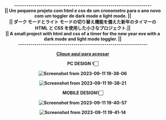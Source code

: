 <strong> 
<div align="center"> 
     ------------------------------------------------------------------- <br>
   || Um pequeno projeto com html e css de um cronometro para o ano novo com um toggler de dark mode e light mode. || <br> 
  || ダーク モードとライト モードの切り替え機能を備えた新年のタイマーの HTML と CSS を使用した小さなプロジェクト.||<br>
 || A small project with html and css of a timer for the new year eve with a dark mode and light mode toggler.  || <br>
                --------------------------------------------------------------- <br>
  
[Clique aqui para acessar](https://luckxsz.github.io/New-Year-Eve-V2/)

PC DESIGN   👇🏻 <br>
<div >

![Screenshot from 2023-09-11 19-38-06](https://github.com/LuckxSz/New-Year-Eve-V2/assets/135531180/17f45d77-2a9e-4066-9532-9f3c85e7c66d)


![Screenshot from 2023-09-11 19-38-21](https://github.com/LuckxSz/New-Year-Eve-V2/assets/135531180/39c73f76-73d0-4fba-b240-475b55e99a7d)



</div>
MOBILE DESIGN👇🏻 <br>


![Screenshot from 2023-09-11 19-40-57](https://github.com/LuckxSz/New-Year-Eve-V2/assets/135531180/cb86d672-5d4b-4426-b09b-c61dca6c2675)

![Screenshot from 2023-09-11 19-41-14](https://github.com/LuckxSz/New-Year-Eve-V2/assets/135531180/d1ee3e6d-4203-4dd4-9417-454be1e951a8)



</div>

<strong/>
